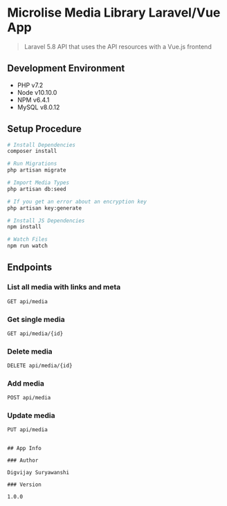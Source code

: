 # Microlise Media Library Laravel/Vue App

> Laravel 5.8 API that uses the API resources with a Vue.js frontend

## Development Environment

- PHP v7.2
- Node v10.10.0
- NPM v6.4.1
- MySQL v8.0.12

## Setup Procedure

``` bash
# Install Dependencies
composer install

# Run Migrations
php artisan migrate

# Import Media Types
php artisan db:seed

# If you get an error about an encryption key
php artisan key:generate

# Install JS Dependencies
npm install

# Watch Files
npm run watch
```

## Endpoints

### List all media with links and meta
``` bash
GET api/media
```
### Get single media
``` bash
GET api/media/{id}
```

### Delete media
``` bash
DELETE api/media/{id}
```

### Add media
``` bash
POST api/media
```

### Update media
``` bash
PUT api/media
```


```

## App Info

### Author

Digvijay Suryawanshi

### Version

1.0.0
